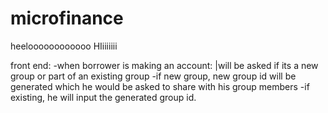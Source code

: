 # microfinance
heeloooooooooooo
HIiiiiiii

front end:
-when borrower is making an account:
  |will be asked if its a new group or part of an existing group
    -if new group, new group id will be generated which he would be asked to share with his group members
    -if existing, he will input the generated group id.
